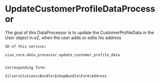 # UpdateCustomerProfileDataProcessor

The goal of this DataProcessor is to update the CustomerProfileData in the User object in eZ, when the user adds or edits his address

    ID of this service:

    siso_core.data_processor.update_customer_profile_data

``` 

Corresponding form:
```

    Silversolutions\Bundle\EshopBundle\Form\Address
